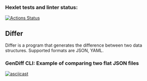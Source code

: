 ### Hexlet tests and linter status:
[![Actions Status](https://github.com/stardustvoid/php-project-48/actions/workflows/hexlet-check.yml/badge.svg)](https://github.com/stardustvoid/php-project-48/actions)

## Differ

Differ is a program that generates the difference between two data structures. Supported formats are JSON, YAML.

### GenDiff CLI: Example of comparing two flat JSON files
[![asciicast](https://asciinema.org/a/704316.svg)](https://asciinema.org/a/704316)